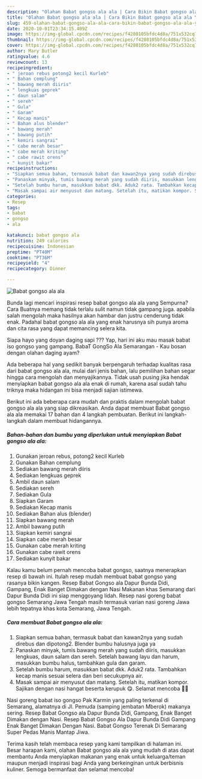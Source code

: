 ```yaml
---
description: "Olahan Babat gongso ala ala | Cara Bikin Babat gongso ala ala Yang Lezat"
title: "Olahan Babat gongso ala ala | Cara Bikin Babat gongso ala ala Yang Lezat"
slug: 459-olahan-babat-gongso-ala-ala-cara-bikin-babat-gongso-ala-ala-yang-lezat
date: 2020-10-01T23:34:15.409Z
image: https://img-global.cpcdn.com/recipes/f4280105bfdc4d8a/751x532cq70/babat-gongso-ala-ala-foto-resep-utama.jpg
thumbnail: https://img-global.cpcdn.com/recipes/f4280105bfdc4d8a/751x532cq70/babat-gongso-ala-ala-foto-resep-utama.jpg
cover: https://img-global.cpcdn.com/recipes/f4280105bfdc4d8a/751x532cq70/babat-gongso-ala-ala-foto-resep-utama.jpg
author: Mary Butler
ratingvalue: 4.6
reviewcount: 13
recipeingredient:
- " jeroan rebus potong2 kecil Kurleb"
- " Bahan cemplung"
- " bawang merah diiris"
- " lengkuas geprek"
- " daun salam"
- " sereh"
- " Gula"
- " Garam"
- " Kecap manis"
- " Bahan alus blender"
- " bawang merah"
- " bawang putih"
- " kemiri sangrai"
- " cabe merah besar"
- " cabe merah kriting"
- " cabe rawit orens"
- " kunyit bakar"
recipeinstructions:
- "Siapkan semua bahan, termasuk babat dan kawan2nya yang sudah direbus dan dipotong2. Blender bumbu halusnya juga ya"
- "Panaskan minyak, tumis bawang merah yang sudah diiris, masukkan lengkuas, daun salam dan sereh. Setelah bawang layu dan harum, masukkan bumbu halus, tambahkan gula dan garam."
- "Setelah bumbu harum, masukkan babat dkk. Aduk2 rata. Tambahkan kecap manis sesuai selera dan beri secukupnya air."
- "Masak sampai air menyusut dan matang. Setelah itu, matikan kompor. Sajikan dengan nasi hangat beserta kerupuk 😋. Selamat mencoba 🙏🥰"
categories:
- Resep
tags:
- babat
- gongso
- ala

katakunci: babat gongso ala 
nutrition: 249 calories
recipecuisine: Indonesian
preptime: "PT40M"
cooktime: "PT36M"
recipeyield: "4"
recipecategory: Dinner

---
```



![Babat gongso ala ala](https://img-global.cpcdn.com/recipes/f4280105bfdc4d8a/751x532cq70/babat-gongso-ala-ala-foto-resep-utama.jpg)

Bunda lagi mencari inspirasi resep babat gongso ala ala yang Sempurna? Cara Buatnya memang tidak terlalu sulit namun tidak gampang juga. apabila salah mengolah maka hasilnya akan hambar dan justru cenderung tidak enak. Padahal babat gongso ala ala yang enak harusnya sih punya aroma dan cita rasa yang dapat memancing selera kita.

Siapa hayo yang doyan daging sapi ??? Yap, hari ini aku mau masak babat iso gongso yang gampang. BabaT GongSo Ala Semarangan - Kau bosan dengan olahan daging ayam?

Ada beberapa hal yang sedikit banyak berpengaruh terhadap kualitas rasa dari babat gongso ala ala, mulai dari jenis bahan, lalu pemilihan bahan segar hingga cara mengolah dan menyajikannya. Tidak usah pusing jika hendak menyiapkan babat gongso ala ala enak di rumah, karena asal sudah tahu triknya maka hidangan ini bisa menjadi sajian istimewa.


Berikut ini ada beberapa cara mudah dan praktis dalam mengolah babat gongso ala ala yang siap dikreasikan. Anda dapat membuat Babat gongso ala ala memakai 17 bahan dan 4 langkah pembuatan. Berikut ini langkah-langkah dalam membuat hidangannya.

<!--inarticleads1-->

##### Bahan-bahan dan bumbu yang diperlukan untuk menyiapkan Babat gongso ala ala:

1. Gunakan  jeroan rebus, potong2 kecil Kurleb
1. Gunakan  Bahan cemplung
1. Sediakan  bawang merah diiris
1. Sediakan  lengkuas geprek
1. Ambil  daun salam
1. Sediakan  sereh
1. Sediakan  Gula
1. Siapkan  Garam
1. Sediakan  Kecap manis
1. Sediakan  Bahan alus (blender)
1. Siapkan  bawang merah
1. Ambil  bawang putih
1. Siapkan  kemiri sangrai
1. Siapkan  cabe merah besar
1. Gunakan  cabe merah kriting
1. Gunakan  cabe rawit orens
1. Sediakan  kunyit bakar


Kalau kamu belum pernah mencoba babat gongso, saatnya menerapkan resep di bawah ini. Itulah resep mudah membuat babat gongso yang rasanya bikin kangen. Resep Babat Gongso ala Dapur Bunda Didi, Gampang, Enak Banget Dimakan dengan Nasi Makanan khas Semarang dari Dapur Bunda Didi ini siap menggoyang lidah. Resep nasi goreng babat gongso Semarang Jawa Tengah masih termasuk varian nasi goreng Jawa lebih tepatnya khas kota Semarang, Jawa Tengah. 

<!--inarticleads2-->

##### Cara membuat Babat gongso ala ala:

1. Siapkan semua bahan, termasuk babat dan kawan2nya yang sudah direbus dan dipotong2. Blender bumbu halusnya juga ya
1. Panaskan minyak, tumis bawang merah yang sudah diiris, masukkan lengkuas, daun salam dan sereh. Setelah bawang layu dan harum, masukkan bumbu halus, tambahkan gula dan garam.
1. Setelah bumbu harum, masukkan babat dkk. Aduk2 rata. Tambahkan kecap manis sesuai selera dan beri secukupnya air.
1. Masak sampai air menyusut dan matang. Setelah itu, matikan kompor. Sajikan dengan nasi hangat beserta kerupuk 😋. Selamat mencoba 🙏🥰


Nasi goreng babat iso gongso Pak Karmin yang paling terkenal di Semarang, alamatnya di Jl. Pemuda (samping jembatan Mberok) makanya sering. Resep Babat Gongso ala Dapur Bunda Didi, Gampang, Enak Banget Dimakan dengan Nasi. Resep Babat Gongso Ala Dapur Bunda Didi Gampang Enak Banget Dimakan Dengan Nasi. Babat Gongso Terenak Di Semarang Super Pedas Manis Mantap Jiwa. 

Terima kasih telah membaca resep yang kami tampilkan di halaman ini. Besar harapan kami, olahan Babat gongso ala ala yang mudah di atas dapat membantu Anda menyiapkan makanan yang enak untuk keluarga/teman maupun menjadi inspirasi bagi Anda yang berkeinginan untuk berbisnis kuliner. Semoga bermanfaat dan selamat mencoba!
